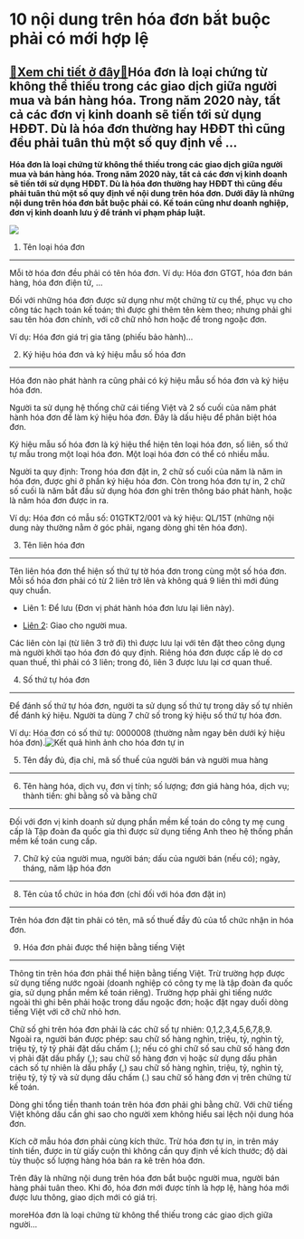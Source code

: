 10 nội dung trên hóa đơn bắt buộc phải có mới hợp lệ
====================================================

[:gift:Xem chi tiết ở đây:gift:](https://hddtvn.com/10-noi-dung-tren-hoa-don-bat-buoc-phai-co-moi-hop-le/)Hóa đơn là loại chứng từ không thể thiếu trong các giao dịch giữa người mua và bán hàng hóa. Trong năm 2020 này, tất cả các đơn vị kinh doanh sẽ tiến tới sử dụng HĐĐT. Dù là hóa đơn thường hay HĐĐT thì cũng đều phải tuân thủ một số quy định về …
-----------------------------------------------------------------------------------------------------------------------------------------------------------------------------------------------------------------------------------------------------

**Hóa đơn là loại chứng từ không thể thiếu trong các giao dịch giữa người mua và bán hàng hóa. Trong năm 2020 này, tất cả các đơn vị kinh doanh sẽ tiến tới sử dụng HĐĐT. Dù là hóa đơn thường hay HĐĐT thì cũng đều phải tuân thủ một số quy định về nội dung trên hóa đơn. Dưới đây là những nội dung trên hóa đơn bắt buộc phải có. Kế toán cũng như doanh nghiệp, đơn vị kinh doanh lưu ý để tránh vi phạm pháp luật.**


![](https://hddtvn.com/wp-content/uploads/2021/01/lap-hoa-don-voi-truong-hop-khong-lay-hoa-don.jpg)


1. Tên loại hóa đơn
-------------------


Mỗi tờ hóa đơn đều phải có tên hóa đơn. Ví dụ: Hóa đơn GTGT, hóa đơn bán hàng, hóa đơn điện tử, …


Đối với những hóa đơn được sử dụng như một chứng từ cụ thể, phục vụ cho công tác hạch toán kế toán; thì được ghi thêm tên kèm theo; nhưng phải ghi sau tên hóa đơn chính, với cỡ chữ nhỏ hơn hoặc để trong ngoặc đơn.


Ví dụ: Hóa đơn giá trị gia tăng (phiếu bảo hành)…


2. Ký hiệu hóa đơn và ký hiệu mẫu số hóa đơn
--------------------------------------------


Hóa đơn nào phát hành ra cũng phải có ký hiệu mẫu số hóa đơn và ký hiệu hóa đơn.


Người ta sử dụng hệ thống chữ cái tiếng Việt và 2 số cuối của năm phát hành hóa đơn để làm ký hiệu hóa đơn. Đây là dấu hiệu để phân biệt hóa đơn.


Ký hiệu mẫu số hóa đơn là ký hiệu thể hiện tên loại hóa đơn, số liên, số thứ tự mẫu trong một loại hóa đơn. Một loại hóa đơn có thể có nhiều mẫu.


Người ta quy định: Trong hóa đơn đặt in, 2 chữ số cuối của năm là năm in hóa đơn, được ghi ở phần ký hiệu hóa đơn. Còn trong hóa đơn tự in, 2 chữ số cuối là năm bắt đầu sử dụng hóa đơn ghi trên thông báo phát hành, hoặc là năm hóa đơn được in ra.


Ví dụ: Hóa đơn có mẫu số: 01GTKT2/001 và ký hiệu: QL/15T (những nội dung này thường nằm ở góc phải, ngang dòng ghi tên hóa đơn).


3. Tên liên hóa đơn
-------------------


Tên liên hóa đơn thể hiện số thứ tự tờ hóa đơn trong cùng một số hóa đơn. Mỗi số hóa đơn phải có từ 2 liên trở lên và không quá 9 liên thì mới đúng quy chuẩn.




* Liên 1: Để lưu (Đơn vị phát hành hóa đơn lưu lại liên này).

* [Liên 2](#): Giao cho người mua.



Các liên còn lại (từ liên 3 trở đi) thì được lưu lại với tên đặt theo công dụng mà người khởi tạo hóa đơn đó quy định. Riêng hóa đơn được cấp lẻ do cơ quan thuế, thì phải có 3 liên; trong đó, liên 3 được lưu lại cơ quan thuế.


4. Số thứ tự hóa đơn
--------------------


Để đánh số thứ tự hóa đơn, người ta sử dụng số thứ tự trong dãy số tự nhiên để đánh ký hiệu. Người ta dùng 7 chữ số trong ký hiệu số thứ tự hóa đơn.


Ví dụ: Hóa đơn có số thứ tự: 0000008 (thường nằm ngay bên dưới ký hiệu hóa đơn).![Kết quả hình ảnh cho hóa đơn tự in](https://hddtvn.com/wp-content/uploads/2021/01/hoa-don.jpg)


5. Tên đầy đủ, địa chỉ, mã số thuế của người bán và người mua hàng
------------------------------------------------------------------


6. Tên hàng hóa, dịch vụ, đơn vị tính; số lượng; đơn giá hàng hóa, dịch vụ; thành tiền: ghi bằng số và bằng chữ
---------------------------------------------------------------------------------------------------------------


Đối với đơn vị kinh doanh sử dụng phần mềm kế toán do công ty mẹ cung cấp là Tập đoàn đa quốc gia thì được sử dụng tiếng Anh theo hệ thống phần mềm kế toán cung cấp.


7. Chữ ký của người mua, người bán; dấu của người bán (nếu có); ngày, tháng, năm lập hóa đơn
--------------------------------------------------------------------------------------------


8. Tên của tổ chức in hóa đơn (chỉ đối với hóa đơn đặt in)
----------------------------------------------------------


Trên hóa đơn đặt tin phải có tên, mã số thuế đầy đủ của tổ chức nhận in hóa đơn.


9. Hóa đơn phải được thể hiện bằng tiếng Việt
---------------------------------------------


Thông tin trên hóa đơn phải thể hiện bằng tiếng Việt. Trừ trường hợp được sử dụng tiếng nước ngoài (doanh nghiệp có công ty mẹ là tập đoàn đa quốc gia, sử dụng phần mềm kế toán riêng). Trường hợp phải ghi tiếng nước ngoài thì ghi bên phải hoặc trong dấu ngoặc đơn; hoặc đặt ngay duối dòng tiếng Việt với cỡ chữ nhỏ hơn.


Chữ số ghi trên hóa đơn phải là các chữ số tự nhiên: 0,1,2,3,4,5,6,7,8,9. Ngoài ra, người bán được phép: sau chữ số hàng nghìn, triệu, tỷ, nghìn tỷ, triệu tỷ, tỷ tỷ phải đặt dấu chấm (.); nếu có ghi chữ số sau chữ số hàng đơn vị phải đặt dấu phẩy (,); sau chữ số hàng đơn vị hoặc sử dụng dấu phân cách số tự nhiên là dấu phẩy (,) sau chữ số hàng nghìn, triệu, tỷ, nghìn tỷ, triệu tỷ, tỷ tỷ và sử dụng dấu chấm (.) sau chữ số hàng đơn vị trên chứng từ kế toán.


Dòng ghi tổng tiền thanh toán trên hóa đơn phải ghi bằng chữ. Với chữ tiếng Việt không dấu cần ghi sao cho người xem không hiểu sai lệch nội dung hóa đơn.


Kích cỡ mẫu hóa đơn phải cùng kích thức. Trừ hóa đơn tự in, in trên máy tính tiền, được in từ giấy cuộn thì không cần quy định về kích thước; độ dài tùy thuộc số lượng hàng hóa bán ra kê trên hóa đơn.


Trên đây là những nội dung trên hóa đơn bắt buộc người mua, người bán hàng phải tuân theo. Khi đó, hóa đơn mới được tính là hợp lệ, hàng hóa mới được lưu thông, giao dịch mới có giá trị.



moreHóa đơn là loại chứng từ không thể thiếu trong các giao dịch giữa người…

